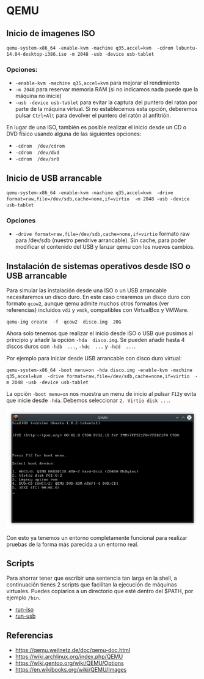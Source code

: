 # QEMU

## Inicio de imagenes ISO

```
qemu-system-x86_64 -enable-kvm -machine q35,accel=kvm  -cdrom lubuntu-14.04-desktop-i386.iso -m 2048 -usb -device usb-tablet
```

### Opciones:

- `-enable-kvm -machine q35,accel=kvm`  para mejorar el rendimiento
- `-m 2048`  para reservar memoria RAM (si no indicamos nada puede que la máquina no inicie)
- `-usb -device usb-tablet` para evitar la captura del puntero del ratón por parte de la máquina virtual. Si no establecemos esta opción, deberemos pulsar `Ctrl+Alt` para devolver el puntero del ratón al anfitrión.

En lugar de una ISO, también es posible realizar el inicio desde un CD o DVD físico usando alguna de las siguientes opciones:

- `-cdrom  /dev/cdrom` 
- `-cdrom  /dev/dvd`
- `-cdrom  /dev/sr0`

## Inicio de USB arrancable

```
qemu-system-x86_64 -enable-kvm -machine q35,accel=kvm  -drive format=raw,file=/dev/sdb,cache=none,if=virtio  -m 2048 -usb -device usb-tablet
```

### Opciones

- `-drive format=raw,file=/dev/sdb,cache=none,if=virtio` formato raw para /dev/sdb (nuestro pendrive arrancable). Sin cache, para poder modificar el contenido del USB y lanzar qemu con los nuevos cambios.


## Instalación de sistemas operativos desde ISO o USB arrancable

Para simular las instalación desde una ISO o un USB arrancable necesitaremos un disco duro. En este caso crearemos un disco duro con formato `qcow2`, aunque qemu admite muchos otros formatos (ver referencias) incluidos `vdi` y `vmdk`, compatibles con VirtualBox y VMWare.

```
qemu-img create  -f  qcow2  disco.img  20G
```

Ahora solo tenemos que realizar el inicio desde ISO o USB que pusimos al principio y añadir la opción `-hda  disco.img`. Se pueden añadir hasta 4 discos duros con `-hdb  ...`, `-hdc  ...` y `-hdd  ...`.

Por ejemplo para iniciar desde USB arrancable con disco duro virtual:

```
qemu-system-x86_64 -boot menu=on -hda disco.img -enable-kvm -machine q35,accel=kvm  -drive format=raw,file=/dev/sdb,cache=none,if=virtio  -m 2048 -usb -device usb-tablet
```

La opción `-boot menu=on` nos muestra un menu de inicio al pulsar `F12`y evita que inicie desde `-hda`. Debemos seleccionar `2. Virtio disk ...`.

![qemu boot menu](screenshots/qemu-boot-menu.png)


Con esto ya tenemos un entorno completamente funcional para realizar pruebas de la forma más parecida a un entorno real.

## Scripts

Para ahorrar tener que escribir una sentencia tan larga en la shell, a continuación tienes 2 scripts que facilitan la ejecución de máquinas virtuales. Puedes copiarlos a un directorio que esté dentro del $PATH, por ejemplo `/bin`.

- [run-iso](scripts/run-iso)
- [run-usb](scripts/run-usb)


## Referencias 

- https://qemu.weilnetz.de/doc/qemu-doc.html
- https://wiki.archlinux.org/index.php/QEMU
- https://wiki.gentoo.org/wiki/QEMU/Options
- https://en.wikibooks.org/wiki/QEMU/Images


